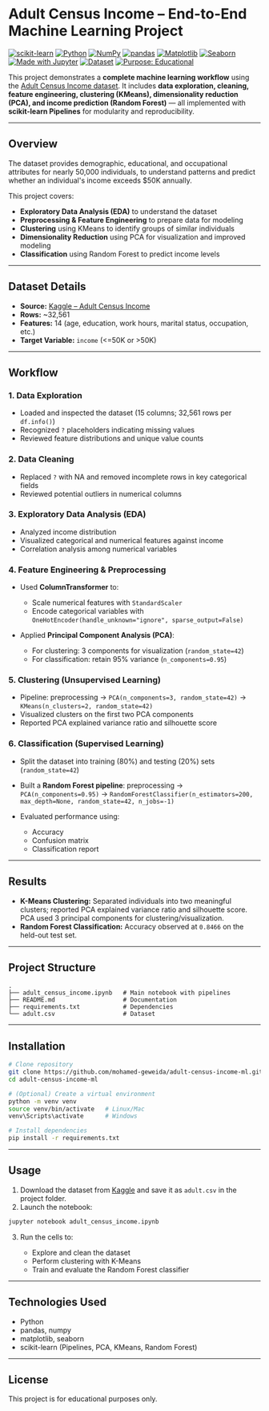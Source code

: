 # Adult Census Income – End-to-End Machine Learning Project

[![scikit-learn](https://img.shields.io/badge/scikit--learn-FA9F1C?style=for-the-badge&logo=scikitlearn&logoColor=white)](https://scikit-learn.org/)
[![Python](https://img.shields.io/badge/Python-3776AB?style=for-the-badge&logo=python&logoColor=white)](https://www.python.org/)
[![NumPy](https://img.shields.io/badge/NumPy-013243?style=for-the-badge&logo=numpy&logoColor=white)](https://numpy.org/)
[![pandas](https://img.shields.io/badge/pandas-150458?style=for-the-badge&logo=pandas&logoColor=white)](https://pandas.pydata.org/)
[![Matplotlib](https://img.shields.io/badge/Matplotlib-11557C?style=for-the-badge&logo=matplotlib&logoColor=white)](https://matplotlib.org/)
[![Seaborn](https://img.shields.io/badge/Seaborn-4C9A2A?style=for-the-badge&logo=seaborn&logoColor=white)](https://seaborn.pydata.org/)
[![Made with Jupyter](https://img.shields.io/badge/Made%20with-Jupyter-F37626?style=for-the-badge&logo=jupyter&logoColor=white)](https://jupyter.org/)
[![Dataset](https://img.shields.io/badge/Dataset-Kaggle-20BEFF?style=for-the-badge&logo=kaggle&logoColor=white)](https://www.kaggle.com/datasets/uciml/adult-census-income)
[![Purpose: Educational](https://img.shields.io/badge/Purpose-Educational-8A2BE2?style=for-the-badge)](#license)

This project demonstrates a **complete machine learning workflow** using the [Adult Census Income dataset](https://www.kaggle.com/datasets/uciml/adult-census-income). It includes **data exploration, cleaning, feature engineering, clustering (KMeans), dimensionality reduction (PCA), and income prediction (Random Forest)** — all implemented with **scikit-learn Pipelines** for modularity and reproducibility.

---

## Overview

The dataset provides demographic, educational, and occupational attributes for nearly 50,000 individuals, to understand patterns and predict whether an individual's income exceeds \$50K annually.

This project covers:

- **Exploratory Data Analysis (EDA)** to understand the dataset
- **Preprocessing & Feature Engineering** to prepare data for modeling
- **Clustering** using KMeans to identify groups of similar individuals
- **Dimensionality Reduction** using PCA for visualization and improved modeling
- **Classification** using Random Forest to predict income levels

---

## Dataset Details

- **Source:** [Kaggle – Adult Census Income](https://www.kaggle.com/datasets/uciml/adult-census-income)
- **Rows:** \~32,561
- **Features:** 14 (age, education, work hours, marital status, occupation, etc.)
- **Target Variable:** `income` (<=50K or >50K)

---

## Workflow

### 1. Data Exploration

- Loaded and inspected the dataset (15 columns; 32,561 rows per `df.info()`)
- Recognized `?` placeholders indicating missing values
- Reviewed feature distributions and unique value counts

### 2. Data Cleaning

- Replaced `?` with NA and removed incomplete rows in key categorical fields
- Reviewed potential outliers in numerical columns

### 3. Exploratory Data Analysis (EDA)

- Analyzed income distribution
- Visualized categorical and numerical features against income
- Correlation analysis among numerical variables

### 4. Feature Engineering & Preprocessing

- Used **ColumnTransformer** to:

  - Scale numerical features with `StandardScaler`
  - Encode categorical variables with `OneHotEncoder(handle_unknown="ignore", sparse_output=False)`

- Applied **Principal Component Analysis (PCA)**:

  - For clustering: 3 components for visualization (`random_state=42`)
  - For classification: retain 95% variance (`n_components=0.95`)

### 5. Clustering (Unsupervised Learning)

- Pipeline: preprocessing → `PCA(n_components=3, random_state=42)` → `KMeans(n_clusters=2, random_state=42)`
- Visualized clusters on the first two PCA components
- Reported PCA explained variance ratio and silhouette score

### 6. Classification (Supervised Learning)

- Split the dataset into training (80%) and testing (20%) sets (`random_state=42`)
- Built a **Random Forest pipeline**: preprocessing → `PCA(n_components=0.95)` → `RandomForestClassifier(n_estimators=200, max_depth=None, random_state=42, n_jobs=-1)`
- Evaluated performance using:

  - Accuracy
  - Confusion matrix
  - Classification report

---

## Results

- **K-Means Clustering:** Separated individuals into two meaningful clusters; reported PCA explained variance ratio and silhouette score. PCA used 3 principal components for clustering/visualization.
- **Random Forest Classification:** Accuracy observed at `0.8466` on the held-out test set.

---

## Project Structure

```
.
├── adult_census_income.ipynb   # Main notebook with pipelines
├── README.md                   # Documentation
├── requirements.txt            # Dependencies
└── adult.csv                   # Dataset
```

---

## Installation

```bash
# Clone repository
git clone https://github.com/mohamed-geweida/adult-census-income-ml.git
cd adult-census-income-ml

# (Optional) Create a virtual environment
python -m venv venv
source venv/bin/activate   # Linux/Mac
venv\Scripts\activate      # Windows

# Install dependencies
pip install -r requirements.txt
```

---

## Usage

1. Download the dataset from [Kaggle](https://www.kaggle.com/datasets/uciml/adult-census-income) and save it as `adult.csv` in the project folder.
2. Launch the notebook:

```bash
jupyter notebook adult_census_income.ipynb
```

3. Run the cells to:

   - Explore and clean the dataset
   - Perform clustering with K-Means
   - Train and evaluate the Random Forest classifier

---

## Technologies Used

- Python
- pandas, numpy
- matplotlib, seaborn
- scikit-learn (Pipelines, PCA, KMeans, Random Forest)

---

## License

This project is for educational purposes only.
